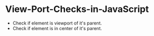 # View-Port-Checks-in-JavaScript
- Check if element is viewport of it's parent.
- Check if element is in center of it's parent.

